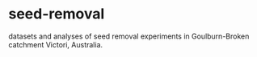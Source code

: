 # seed-removal
datasets and analyses of seed removal experiments in Goulburn-Broken catchment Victori, Australia.
